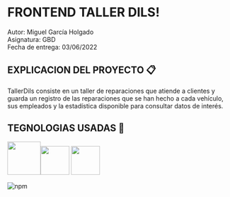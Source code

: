 # FRONTEND TALLER DILS!
Autor: Miguel García Holgado<br>
Asignatura: GBD<br>
Fecha de entrega: 03/06/2022<br>

## EXPLICACION DEL PROYECTO 📋

TallerDils consiste en un taller de reparaciones que atiende a clientes y guarda un registro de las reparaciones que se han hecho a cada vehículo, sus empleados y la estadística disponible para consultar datos de interés.



## TEGNOLOGIAS USADAS 🚀


<img width="75" src="https://user-images.githubusercontent.com/91050890/171391371-d13ae6ab-a7b1-4731-9381-65a77e69a51e.png"><img width="65" src="https://user-images.githubusercontent.com/91050890/171391406-38107011-44b2-4736-b20b-625674680067.png">  <img width="65" src="https://user-images.githubusercontent.com/91050890/171391467-d6121fa6-6802-4fe1-8496-a1968f4bd5f6.png">



![npm](https://user-images.githubusercontent.com/91050890/171391548-3389ff23-be02-42af-90e0-38cd3af1c04b.png)


